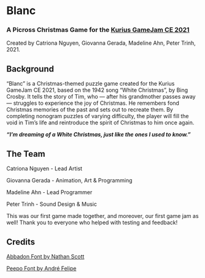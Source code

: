 # Blanc
### A Picross Christmas Game for the [Kurius GameJam CE 2021](https://www.kurius.ca/kuriushacks-ce)
Created by Catriona Nguyen, Giovanna Gerada, Madeline Ahn, Peter Trinh, 2021.

## Background
“Blanc” is a Christmas-themed puzzle game created for the Kurius GameJam CE 2021, based on the 1942 song “White Christmas”, by Bing Crosby. It tells the story of Tim, who — after his grandmother passes away — struggles to experience the joy of Christmas. He remembers fond Christmas memories of the past and sets out to recreate them. By completing nonogram puzzles of varying difficulty, the player will fill the void in Tim’s life and reintroduce the spirit of Christmas to him once again.

***“I’m dreaming of a White Christmas, just like the ones I used to know.”***



## The Team
Catriona Nguyen   -  Lead Artist

Giovanna Gerada   -  Animation, Art & Programming

Madeline Ahn   -  Lead Programmer

Peter Trinh   -  Sound Design & Music


This was our first game made together, and moreover, our first game jam as well! Thank you to everyone who helped with testing and feedback!


## Credits
[Abbadon Font by Nathan Scott](https://caffinate.itch.io/abaddon)

[Peepo Font by André Felipe](https://www.dafont.com/peepo.font)
